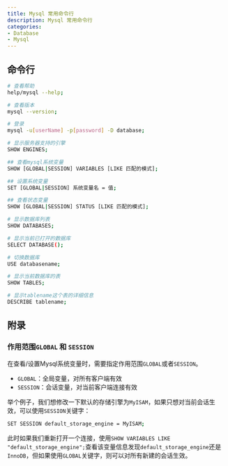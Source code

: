 ```yaml
---
title: Mysql 常用命令行
description: Mysql 常用命令行
categories: 
- Database
- Mysql
---
```


## 命令行

```bash
# 查看帮助 
help/mysql --help;

# 查看版本 
mysql --version;

# 登录
mysql -u[userName] -p[password] -D database;

# 显示服务器支持的引擎
SHOW ENGINES;

## 查看mysql系统变量
SHOW [GLOBAL|SESSION] VARIABLES [LIKE 匹配的模式];

## 设置系统变量
SET [GLOBAL|SESSION] 系统变量名 = 值;

## 查看状态变量
SHOW [GLOBAL|SESSION] STATUS [LIKE 匹配的模式];

# 显示数据库列表
SHOW DATABASES;

# 显示当前已打开的数据库
SELECT DATABASE();

# 切换数据库
USE databasename;

# 显示当前数据库的表
SHOW TABLES;

# 显示tablename这个表的详细信息 
DESCRIBE tablename;


```

## 附录

### 作用范围`GLOBAL` 和 `SESSION`

在查看/设置Mysql系统变量时，需要指定作用范围`GLOBAL`或者`SESSION`。

- `GLOBAL`：全局变量，对所有客户端有效
- `SESSION`：会话变量，对当前客户端连接有效

举个例子，我们想修改一下默认的存储引擎为`MyISAM`，如果只想对当前会话生效，可以使用`SESSION`关键字：

```bash
SET SESSION default_storage_engine = MyISAM;
```

此时如果我们重新打开一个连接，使用`SHOW VARIABLES LIKE "default_storage_engine";`查看该变量信息发现`default_storage_engine`还是`InnoDB`，但如果使用`GLOBAL`关键字，则可以对所有新建的会话生效。

